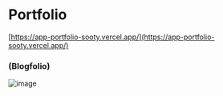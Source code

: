 # Portfolio
[https://app-portfolio-sooty.vercel.app/](https://app-portfolio-sooty.vercel.app/)
### (Blogfolio)
![image](https://github.com/Carlosmgs111/app.portfolio/assets/41123597/006649b1-870b-449e-9d7d-becb28cfa36c)

